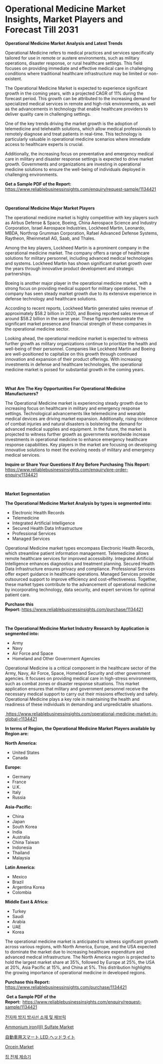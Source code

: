 <p><h1>Operational Medicine Market Insights, Market Players and Forecast Till 2031</h1></p><p><strong>Operational Medicine Market Analysis and Latest Trends</strong></p>
<p><p>Operational Medicine refers to medical practices and services specifically tailored for use in remote or austere environments, such as military operations, disaster response, or rural healthcare settings. This field focuses on providing immediate and effective medical care in challenging conditions where traditional healthcare infrastructure may be limited or non-existent.</p><p>The Operational Medicine Market is expected to experience significant growth in the coming years, with a projected CAGR of 11% during the forecast period. This growth can be attributed to the increasing demand for specialized medical services in remote and high-risk environments, as well as the advancements in technology that enable healthcare providers to deliver quality care in challenging settings.</p><p>One of the key trends driving the market growth is the adoption of telemedicine and telehealth solutions, which allow medical professionals to remotely diagnose and treat patients in real-time. This technology is particularly valuable in operational medicine scenarios where immediate access to healthcare experts is crucial.</p><p>Additionally, the increasing focus on preventative and emergency medical care in military and disaster response settings is expected to drive market growth. Governments and organizations are investing in operational medicine solutions to ensure the well-being of individuals deployed in challenging environments.</p></p>
<p><strong>Get a Sample PDF of the Report:&nbsp;</strong> <a href="https://www.reliablebusinessinsights.com/enquiry/request-sample/1134421">https://www.reliablebusinessinsights.com/enquiry/request-sample/1134421</a></p>
<p>&nbsp;</p>
<p><strong>Operational Medicine Major Market Players</strong></p>
<p><p>The operational medicine market is highly competitive with key players such as Airbus Defense & Space, Boeing, China Aerospace Science and Industry Corporation, Israel Aerospace Industries, Lockheed Martin, Leonardo, MBDA, Northrop Grumman Corporation, Rafael Advanced Defense Systems, Raytheon, Rheinmetall AG, Saab, and Thales.</p><p>Among the key players, Lockheed Martin is a prominent company in the operational medicine market. The company offers a range of healthcare solutions for military personnel, including advanced medical technologies and systems. Lockheed Martin has shown significant market growth over the years through innovative product development and strategic partnerships.</p><p>Boeing is another major player in the operational medicine market, with a strong focus on providing medical support for military operations. The company has seen steady market growth due to its extensive experience in defense technology and healthcare solutions.</p><p>According to recent reports, Lockheed Martin generated sales revenue of approximately $58.2 billion in 2020, and Boeing reported sales revenue of around $58.2 billion in the same year. These figures demonstrate the significant market presence and financial strength of these companies in the operational medicine sector.</p><p>Looking ahead, the operational medicine market is expected to witness further growth as military organizations continue to prioritize the health and well-being of their personnel. Companies like Lockheed Martin and Boeing are well-positioned to capitalize on this growth through continued innovation and expansion of their product offerings. With increasing investments in defense and healthcare technologies, the operational medicine market is poised for substantial growth in the coming years.</p></p>
<p>&nbsp;</p>
<p><strong>What Are The Key Opportunities For Operational Medicine Manufacturers?</strong></p>
<p><p>The Operational Medicine market is experiencing steady growth due to increasing focus on healthcare in military and emergency response settings. Technological advancements like telemedicine and wearable medical devices are driving market expansion. Additionally, rising incidence of combat injuries and natural disasters is bolstering the demand for advanced medical supplies and equipment. In the future, the market is projected to witness further growth as governments worldwide increase investments in operational medicine to enhance emergency healthcare response capabilities. Key players in the market are focusing on developing innovative solutions to meet the evolving needs of military and emergency medical services.</p></p>
<p><strong>Inquire or Share Your Questions If Any Before Purchasing This Report:</strong> <a href="https://www.reliablebusinessinsights.com/enquiry/pre-order-enquiry/1134421">https://www.reliablebusinessinsights.com/enquiry/pre-order-enquiry/1134421</a></p>
<p>&nbsp;</p>
<p><strong>Market Segmentation</strong></p>
<p><strong>The Operational Medicine Market Analysis by types is segmented into:</strong></p>
<p><ul><li>Electronic Health Records</li><li>Telemedicine</li><li>Integrated Artificial Intelligence</li><li>Secured Health Data Infrastructure</li><li>Professional Services</li><li>Managed Services</li></ul></p>
<p><p>Operational Medicine market types encompass Electronic Health Records, which streamline patient information management. Telemedicine allows remote healthcare services for improved accessibility. Integrated Artificial Intelligence enhances diagnostics and treatment planning. Secured Health Data Infrastructure ensures privacy and compliance. Professional Services offer expert guidance in healthcare operations. Managed Services provide outsourced support to improve efficiency and cost-effectiveness. Together, these market types contribute to the advancement of operational medicine by incorporating technology, data security, and expert services for optimal patient care.</p></p>
<p><strong>Purchase this Report:&nbsp;</strong><a href="https://www.reliablebusinessinsights.com/purchase/1134421">https://www.reliablebusinessinsights.com/purchase/1134421</a></p>
<p>&nbsp;</p>
<p><strong>The Operational Medicine Market Industry Research by Application is segmented into:</strong></p>
<p><ul><li>Army</li><li>Navy</li><li>Air Force and Space</li><li>Homeland and Other Government Agencies</li></ul></p>
<p><p>Operational Medicine is a critical component in the healthcare sector of the Army, Navy, Air Force, Space, Homeland Security and other government agencies. It focuses on providing medical care in high-stress environments, such as combat zones or disaster response situations. This market application ensures that military and government personnel receive the necessary medical support to carry out their missions effectively and safely. Operational Medicine plays a key role in maintaining the health and readiness of these individuals in demanding and unpredictable situations.</p></p>
<p><a href="https://www.reliablebusinessinsights.com/operational-medicine-market-in-global-r1134421">&nbsp;https://www.reliablebusinessinsights.com/operational-medicine-market-in-global-r1134421</a></p>
<p><strong>In terms of Region, the Operational Medicine Market Players available by Region are:</strong></p>
<p>
    <p> <strong> North America: </strong>
        <ul>
            <li>United States</li>
            <li>Canada</li>
        </ul>
        </p> 
    <p> <strong> Europe: </strong>
        <ul>
            <li>Germany</li>
            <li>France</li>
            <li>U.K.</li>
            <li>Italy</li>
            <li>Russia</li>
        </ul>
        </p> 
    <p> <strong> Asia-Pacific: </strong>
        <ul>
            <li>China</li>
            <li>Japan</li>
            <li>South Korea</li>
            <li>India</li>
            <li>Australia</li>
            <li>China Taiwan</li>
            <li>Indonesia</li>
            <li>Thailand</li>
            <li>Malaysia</li>
        </ul>
        </p> 
    <p> <strong> Latin America: </strong>
        <ul>
            <li>Mexico</li>
            <li>Brazil</li>
            <li>Argentina Korea</li>
            <li>Colombia</li>
        </ul>
        </p> 
    <p> <strong> Middle East & Africa: </strong>
        <ul>
            <li>Turkey</li>
            <li>Saudi</li>
            <li>Arabia</li>
            <li>UAE</li>
            <li>Korea</li>
        </ul>
    </p>
    </p>
<p><p>The operational medicine market is anticipated to witness significant growth across various regions, with North America, Europe, and the USA expected to dominate the market due to increasing healthcare expenditure and advanced medical infrastructure. The North America region is projected to hold the largest market share at 35%, followed by Europe at 25%, the USA at 20%, Asia Pacific at 15%, and China at 5%. This distribution highlights the growing importance of operational medicine in developed regions.</p></p>
<p><strong>Purchase this Report: </strong><a href="https://www.reliablebusinessinsights.com/purchase/1134421">https://www.reliablebusinessinsights.com/purchase/1134421</a></p>
<p>&nbsp;<strong>Get a Sample PDF of the Report:&nbsp;&nbsp;</strong><a href="https://www.reliablebusinessinsights.com/enquiry/request-sample/1134421">https://www.reliablebusinessinsights.com/enquiry/request-sample/1134421</a></p>
<p><strong></strong></p>
<p><p><a href="https://github.com/fatmarawatan39/Market-Research-Report-List-1/blob/main/605853897660.md">전자파 방지 방사선 소재 및 패브릭</a></p><p><a href="https://github.com/SheilaBruen2023/Market-Research-Report-List-1/blob/main/ammonium-ironiii-sulfate-market.md">Ammonium iron(III) Sulfate Market</a></p><p><a href="https://github.com/pepo3k/Market-Research-Report-List-2/blob/main/2768961104170.md">自動車用スマート LED ヘッドライト</a></p><p><a href="https://github.com/marthawweekle/Market-Research-Report-List-1/blob/main/orcein-market.md">Orcein Market</a></p><p><a href="https://github.com/Wesleyeilly8796202/Market-Research-Report-List-1/blob/main/839553997661.md">집 전체 제습기</a></p></p>